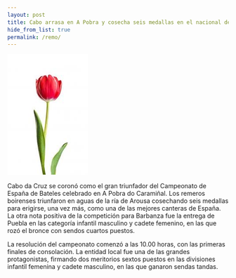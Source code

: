 ```yaml
---
layout: post
title: Cabo arrasa en A Pobra y cosecha seis medallas en el nacional de bateles
hide_from_list: true
permalink: /remo/
---
```

![i](https://github.com/tulipan11/tulipan11.github.io/blob/master/images/descarga%20(1).jpeg)


Cabo da Cruz se coronó como el gran triunfador del Campeonato de España de Bateles celebrado en A Pobra do Caramiñal. Los remeros boirenses triunfaron en aguas de la ría de Arousa cosechando seis medallas para erigirse, una vez más, como una de las mejores canteras de España. La otra nota positiva de la competición para Barbanza fue la entrega de Puebla en las categoría infantil masculino y cadete femenino, en las que rozó el bronce con sendos cuartos puestos.

La resolución del campeonato comenzó a las 10.00 horas, con las primeras finales de consolación. La entidad local fue una de las grandes protagonistas, firmando dos meritorios sextos puestos en las divisiones infantil femenina y cadete masculino, en las que ganaron sendas tandas.
